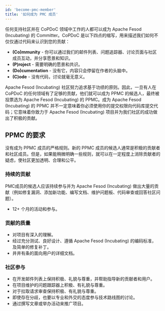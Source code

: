 ```yaml
---
id: 'become-pmc-member'
title: '如何成为 PMC 成员'
---
```


任何支持社区并在 CoPDoC 领域中工作的人都可以成为 Apache Fesod (Incubating) 的 Committer。CoPDoC 是以下四点的缩写，用来描述我们如何不仅仅通过代码来认识到您的贡献：

- **(Co)mmunity** - 你可以通过我们的邮件列表、问题追踪器、讨论页面与社区成员互动，并分享愿景和知识。
- **(P)roject** - 需要明确的愿景和共识。
- **(Do)cumentation** - 没有它，内容只会停留在作者的头脑中。
- **(C)ode** - 没有代码，讨论就毫无意义。

Apache Fesod (Incubating) 社区努力追求基于功绩的原则。因此，一旦有人在 CoPDoC 的任何领域有了足够的贡献，他们就可以成为 PPMC 的候选人，最终被投票选为 Apache Fesod (Incubating) 的 PPMC。成为 Apache Fesod (Incubating) 的 PPMC 并不一定意味着你必须使用你的提交权限向代码库提交代码；它意味着你致力于 Apache Fesod (Incubating) 项目并为我们社区的成功做出了积极的贡献。

## PPMC 的要求

没有成为 PPMC 成员的严格规则。新的 PPMC 成员的候选人通常是积极的贡献者和社区成员。但是，如果能稍微明确一些规则，就可以在一定程度上消除贡献者的疑虑，使社区更加透明、合理和公平。

### 持续的贡献

PMC成员的候选人应该持续参与并为 Apache Fesod (Incubating) 做出大量的贡献（例如修复漏洞、添加新功能、编写文档、维护问题板、代码审查或回答社区问题）。

- 12+ 个月的活动和参与。

### 贡献的质量

- 对项目有深入的理解。
- 经过充分测试、良好设计、遵循 Apache Fesod (Incubating) 的编码标准，及简单的修复补丁。
- 井井有条的面向用户的详细文档。

### 社区参与

- 在开发邮件列表上保持积极、礼貌与尊重，并帮助指导新的贡献者和用户。
- 在项目维护的问题跟踪器上积极、有礼貌与尊重。
- 对于拉取请求审查保持积极、有礼貌与尊重。
- 即使存在分歧，也要以专业和外交的态度参与技术路线图的讨论。
- 通过撰写文章或举办活动来推广项目。
